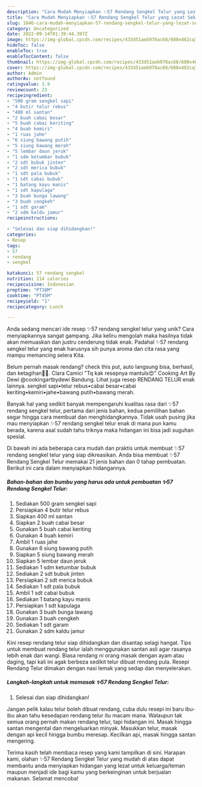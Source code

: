 ```yaml
---
description: "Cara Mudah Menyiapkan ✨57 Rendang Sengkel Telur yang Lezat Sekali"
title: "Cara Mudah Menyiapkan ✨57 Rendang Sengkel Telur yang Lezat Sekali"
slug: 1846-cara-mudah-menyiapkan-57-rendang-sengkel-telur-yang-lezat-sekali
category: Uncategorized
date: 2022-09-14T01:39:44.397Z
image: https://img-global.cpcdn.com/recipes/433d51aeb978ac68/680x482cq70/57-rendang-sengkel-telur-foto-resep-utama.jpg
hideToc: false
enableToc: true
enableTocContent: false
thumbnail: https://img-global.cpcdn.com/recipes/433d51aeb978ac68/680x482cq70/57-rendang-sengkel-telur-foto-resep-utama.jpg
cover: https://img-global.cpcdn.com/recipes/433d51aeb978ac68/680x482cq70/57-rendang-sengkel-telur-foto-resep-utama.jpg
author: Admin
authorAv: notfound
ratingvalue: 3.9
reviewcount: 23
recipeingredient:
- "500 gram sengkel sapi"
- "4 butir telur rebus"
- "400 ml santan"
- "2 buah cabai besar"
- "5 buah cabai keriting"
- "4 buah kemiri"
- "1 ruas jahe"
- "6 siung bawang putih"
- "5 siung bawang merah"
- "5 lembar daun jeruk"
- "1 sdm ketumbar bubuk"
- "2 sdt bubuk jinten"
- "2 sdt merica bubuk"
- "1 sdt pala bubuk"
- "1 sdt cabai bubuk"
- "1 batang kayu manis"
- "1 sdt kapulaga"
- "3 buah bunga lawang"
- "3 buah cengkeh"
- "1 sdt garam"
- "2 sdm kaldu jamur"
recipeinstructions:

- "Selesai dan siap dihidangkan!"
categories:
- Resep
tags:
- 57
- rendang
- sengkel

katakunci: 57 rendang sengkel 
nutrition: 214 calories
recipecuisine: Indonesian
preptime: "PT38M"
cooktime: "PT45M"
recipeyield: "1"
recipecategory: Lunch

---
```





Anda sedang mencari ide resep ✨57 rendang sengkel telur yang unik? Cara menyiapkannya sangat gampang. Jika keliru mengolah maka hasilnya tidak akan memuaskan dan justru cenderung tidak enak. Padahal ✨57 rendang sengkel telur yang enak harusnya sih punya aroma dan cita rasa yang mampu memancing selera Kita.





Belum pernah masak rendang? check this put, auto langsung bisa, berhasil, dan ketagihan🥰🥰. Clara Camici &#34;Tq kak resepnya mantuls😍&#34; Cooking Art By Dewi @cookingartbydewi Bandung. Lihat juga resep RENDANG TELUR enak lainnya. sengkel sapi•telur rebus•cabai besar•cabai keriting•kemiri•jahe•bawang putih•bawang merah.

Banyak hal yang sedikit banyak mempengaruhi kualitas rasa dari ✨57 rendang sengkel telur, pertama dari jenis bahan, kedua pemilihan bahan segar hingga cara membuat dan menghidangkannya. Tidak usah pusing jika mau menyiapkan ✨57 rendang sengkel telur enak di mana pun kamu berada, karena asal sudah tahu triknya maka hidangan ini bisa jadi suguhan spesial.






Di bawah ini ada beberapa cara mudah dan praktis untuk membuat ✨57 rendang sengkel telur yang siap dikreasikan. Anda bisa membuat ✨57 Rendang Sengkel Telur memakai 21 jenis bahan dan 0 tahap pembuatan. Berikut ini cara dalam menyiapkan hidangannya.

<!--inarticleads1-->

##### Bahan-bahan dan bumbu yang harus ada untuk pembuatan ✨57 Rendang Sengkel Telur:

1. Sediakan 500 gram sengkel sapi
1. Persiapkan 4 butir telur rebus
1. Siapkan 400 ml santan
1. Siapkan 2 buah cabai besar
1. Gunakan 5 buah cabai keriting
1. Gunakan 4 buah kemiri
1. Ambil 1 ruas jahe
1. Gunakan 6 siung bawang putih
1. Siapkan 5 siung bawang merah
1. Siapkan 5 lembar daun jeruk
1. Sediakan 1 sdm ketumbar bubuk
1. Sediakan 2 sdt bubuk jinten
1. Persiapkan 2 sdt merica bubuk
1. Sediakan 1 sdt pala bubuk
1. Ambil 1 sdt cabai bubuk
1. Sediakan 1 batang kayu manis
1. Persiapkan 1 sdt kapulaga
1. Gunakan 3 buah bunga lawang
1. Gunakan 3 buah cengkeh
1. Sediakan 1 sdt garam
1. Gunakan 2 sdm kaldu jamur


Kini resep rendang telur siap dihidangkan dan disantap selagi hangat. Tips untuk membuat rendang telur ialah menggunakan santan asli agar rasanya lebih enak dan wangi. Biasa rendang ni orang masak dengan ayam atau daging, tapi kali ini agak berbeza sedikit telur dibuat rendang pula. Resepi Rendang Telur dimakan dengan nasi lemak yang sedap dan menyelerakan. 

<!--inarticleads2-->

##### Langkah-langkah untuk memasak ✨57 Rendang Sengkel Telur:


1. Selesai dan siap dihidangkan!

Jangan pelik kalau telur boleh dibuat rendang, cuba dulu resepi ini baru ibu-ibu akan tahu kesedapan rendang telur itu macam mana. Walaupun tak semua orang pernah makan rendang telur, tapi hidangan ini. Masak hingga santan mengental dan mengeluarkan minyak. Masukkan telur, masak dengan api kecil hingga bumbu meresap. Kecilkan api, masak hingga santan mengering. 

Terima kasih telah membaca resep yang kami tampilkan di sini. Harapan kami, olahan ✨57 Rendang Sengkel Telur yang mudah di atas dapat membantu anda menyiapkan hidangan yang lezat untuk keluarga/teman maupun menjadi ide bagi kamu yang berkeinginan untuk berjualan makanan. Selamat mencoba!
